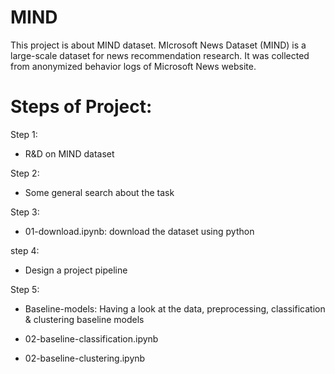 # MIND

This project is about MIND dataset. MIcrosoft News Dataset (MIND) is a large-scale dataset for news recommendation research. It was collected from anonymized behavior logs of Microsoft News website. 

# Steps of Project:

Step 1: 

* R&D on MIND dataset


Step 2:

* Some general search about the task


Step 3: 

* 01-download.ipynb: download the dataset using python


step 4: 

* Design a project pipeline


Step 5:
 
* Baseline-models: Having a look at the data, preprocessing, classification & clustering baseline models

* 02-baseline-classification.ipynb

* 02-baseline-clustering.ipynb


